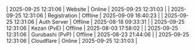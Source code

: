 | 2025-09-25 12:31:06 | Website | Online | 2025-09-25 12:31:03 |
| 2025-09-25 12:31:06 | Registration | Offline | 2025-09-09 16:40:23 |
| 2025-09-25 12:31:06 | Auth Server | Offline | 2025-08-18 09:33:31 |
| 2025-09-25 12:31:06 | Kezan (PvE) | Offline | 2025-08-03 17:58:02 |
| 2025-09-25 12:31:06 | Gurubashi (PvP) | Offline | 2025-08-23 21:44:06 |
| 2025-09-25 12:31:06 | Cloudflare | Online | 2025-09-25 12:31:03 |
